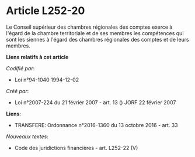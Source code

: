 # Article L252-20

Le Conseil supérieur des chambres régionales des comptes exerce à l'égard de la chambre territoriale et de ses membres les
compétences qui sont les siennes à l'égard des chambres régionales des comptes et de leurs membres.

**Liens relatifs à cet article**

_Codifié par_:

  - Loi n°94-1040 1994-12-02

_Créé par_:

  - Loi n°2007-224 du 21 février 2007 - art. 13 () JORF 22 février 2007

**Liens**:

  - TRANSFERE: Ordonnance n°2016-1360 du 13 octobre 2016 - art. 33

_Nouveaux textes_:

  - Code des juridictions financières - art. L252-22 (V)
